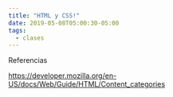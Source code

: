 ```yaml
---
title: "HTML y CSS!"
date: 2019-05-08T05:00:30-05:00
tags:
  - clases
---
```




Referencias

https://developer.mozilla.org/en-US/docs/Web/Guide/HTML/Content_categories
